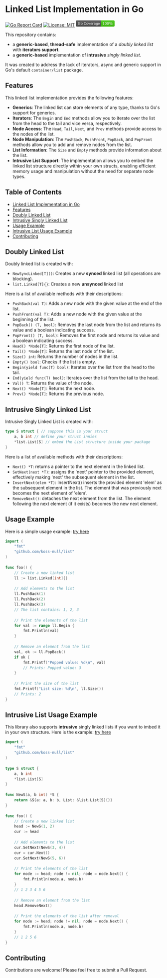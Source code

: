 # Linked List Implementation in Go

[![Go Report Card](https://goreportcard.com/badge/github.com/koss-null/list)](https://goreportcard.com/report/github.com/koss-null/list)
[![License: MIT](https://img.shields.io/badge/License-MIT-yellow.svg)](https://opensource.org/licenses/MIT)
[![Coverage](https://raw.githubusercontent.com/koss-null/list/master/coverage_badge.png?raw=true)](coverage)


This repository contains:
- a **generic-based**, **thread-safe** implementation of a *doubly linked list* with **iterators support**.  
- a **generic-based** implementation of **intrusive** *singly linked list*.  
  
It was created to address the lack of iterators, async and generic support in Go's default `container/list` package.  

## Features

This linked list implementation provides the following features:

- **Generics**: The linked list can store elements of any type, thanks to Go's support for generics.
- **Iterators**: The `Begin` and `End` methods allow you to iterate over the list from the head to the tail and vice versa, respectively.
- **Node Access**: The `Head`, `Tail`, `Next`, and `Prev` methods provide access to the nodes of the list.
- **Node Manipulation**: The `PushBack`, `PushFront`, `PopBack`, and `PopFront` methods allow you to add and remove nodes from the list.
- **List Information**: The `Size` and `Empty` methods provide information about the list.
- **Intrusive List Support**: The implementation allows you to embed the linked list structure directly within your own structs, enabling efficient memory usage and manipulation without the need for separate node types.

## Table of Contents

- [Linked List Implementation in Go](#linked-list-implementation-in-go)
- [Features](#features)
- [Doubly Linked List](#doubly-linked-list)
- [Intrusive Singly Linked List](#intrusive-singly-linked-list)
- [Usage Example](#usage-example)
- [Intrusive List Usage Example](#intrusive-list-usage-example)
- [Contributing](#contributing)

## Doubly Linked List
  
Doubly linked list is created with: 
  
- `NewSyncLinked[T]()`: Creates a new **synced** linked list (all operations are blocking).
- `list.Linked[T]{}`: Creates a new **unsynced** linked list  
  
Here is a list of available methods with their descriptions:
  
  
- `PushBack(val T)`: Adds a new node with the given value at the end of the list.
- `PushFront(val T)`: Adds a new node with the given value at the beginning of the list.
- `PopBack() (T, bool)`: Removes the last node from the list and returns its value and a boolean indicating success.
- `PopFront() (T, bool)`: Removes the first node and returns its value and a boolean indicating success.
- `Head() *Node[T]`: Returns the first node of the list.
- `Tail() *Node[T]`: Returns the last node of the list.
- `Size() int`: Returns the number of nodes in the list.
- `Empty() bool`: Checks if the list is empty.
- `Begin(yield func(T) bool)`: Iterates over the list from the head to the tail.
- `End(yield func(T) bool)`: Iterates over the list from the tail to the head.
- `Val() T`: Returns the value of the node.
- `Next() *Node[T]`: Returns the next node.
- `Prev() *Node[T]`: Returns the previous node.

## Intrusive Singly Linked List

Intrusive Singly Linked List is created with: 
  
```go
type S struct { // suppose this is your struct
    a, b int // define your struct innies
    *list.List[S] // embed the List structure inside your package
}
```
  
Here is a list of available methods with their descriptions:
  
  
- `Next() *T`: returns a pointer to the next element in the linked list.
- `SetNext(next *T)`: assigns the 'next' pointer to the provided element, effectively making 'next' the subsequent element in the list.
- `InsertNext(elem *T)`: InsertNext() inserts the provided element 'elem' as the subsequent element in the list. The element that was previously next becomes the next element of 'elem'.
- `RemoveNext()`: detaches the next element from the list. The element following the next element (if it exists) becomes the new next element.
  
## Usage Example
  
Here is a simple usage example: [try here](https://go.dev/play/p/xQwBpUEaT3r)

```go
import (
	"fmt"
	"github.com/koss-null/list"
)

func foo() {
	// Create a new linked list
	ll := list.Linked[int]{}

	// Add elements to the list
	ll.PushBack(1)
	ll.PushBack(2)
	ll.PushBack(3)
	// The list contains: 1, 2, 3

	// Print the elements of the list
	for val := range ll.Begin {
		fmt.Println(val)
	}

	// Remove an element from the list
	val, ok := ll.PopBack()
	if ok {
		fmt.Printf("Popped value: %d\n", val)
		// Prints: Popped value: 3
	}

	// Print the size of the list
	fmt.Printf("List size: %d\n", ll.Size())
	// Prints: 2
}
```

## Intrusive List Usage Example

This library also supports **intrusive** singly linked lists if you want to imbed it in your own structure. Here is the example: [try here](https://go.dev/play/p/NMTOWaMQFaY)

```go
import (
	"fmt"
	"github.com/koss-null/list"
)

type S struct {
	a, b int
	*list.List[S]
}

func NewS(a, b int) *S {
    return &S{a: a, b: b, List: &list.List[S]{}}
}

func foo() {
	// Create a new linked list
	head := NewS(1, 2)
	cur := head

	// Add elements to the list
	cur.SetNext(NewS(3, 4))
	cur = cur.Next()
	cur.SetNext(NewS(5, 6))

	// Print the elements of the list
	for node := head; node != nil; node = node.Next() {
		fmt.Println(node.a, node.b)
	}
	// 1 2 3 4 5 6

	// Remove an element from the list
	head.RemoveNext()

	// Print the elements of the list after removal
	for node := head; node != nil; node = node.Next() {
		fmt.Println(node.a, node.b)
	}
	// 1 2 5 6
}
```

## Contributing 

Contributions are welcome! Please feel free to submit a Pull Request.
